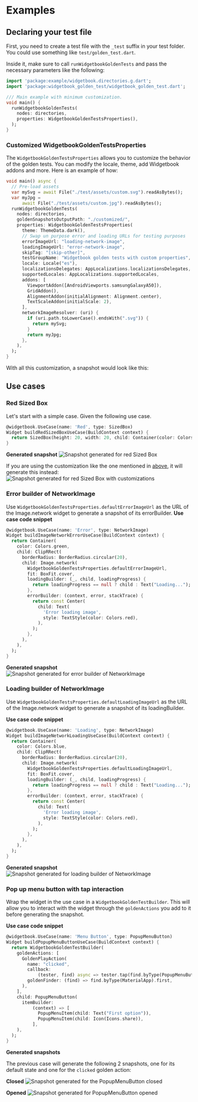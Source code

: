 # Examples
## Declaring your test file
First, you need to create a test file with the `_test` suffix in your test folder. You could use something like `test/golden_test.dart`.

Inside it, make sure to call `runWidgetbookGoldenTests` and pass the necessary parameters like the following:

```dart
import 'package:example/widgetbook.directories.g.dart';
import 'package:widgetbook_golden_test/widgetbook_golden_test.dart';

/// Main example with minimum customization.
void main() {
  runWidgetbookGoldenTests(
    nodes: directories,
    properties: WidgetbookGoldenTestsProperties(),
  );
}
```

### Customized WidgetbookGoldenTestsProperties
The `WidgetbookGoldenTestsProperties` allows you to customize the behavior of the golden tests. You can modify the locale, theme, add Widgetbook addons and more. Here is an example of how:

```dart
void main() async {
  // Pre-load assets
  var mySvg = await File("./test/assets/custom.svg").readAsBytes();
  var myJpg =
      await File("./test/assets/custom.jpg").readAsBytes();
  runWidgetbookGoldenTests(
    nodes: directories,
    goldenSnapshotsOutputPath: "./customized/",
    properties: WidgetbookGoldenTestsProperties(
      theme: ThemeData.dark(),
      // Swap un purpose error and loading URLs for testing purposes
      errorImageUrl: "loading-network-image",
      loadingImageUrl: "error-network-image",
      skipTag: "[skip-other]",
      testGroupName: "Widgetbook golden tests with custom properties",
      locale: Locale("es"),
      localizationsDelegates: AppLocalizations.localizationsDelegates,
      supportedLocales: AppLocalizations.supportedLocales,
      addons: [
        ViewportAddon([AndroidViewports.samsungGalaxyA50]),
        GridAddon(),
        AlignmentAddon(initialAlignment: Alignment.center),
        TextScaleAddon(initialScale: 2),
      ],
      networkImageResolver: (uri) {
        if (uri.path.toLowerCase().endsWith(".svg")) {
          return mySvg;
        }
        return myJpg;
      },
    ),
  );
}
```
With all this customization, a snapshot would look like this:

## Use cases

### Red Sized Box
Let's start with a simple case. Given the following use case.
```dart
@widgetbook.UseCase(name: 'Red', type: SizedBox)
Widget buildRedSizedBoxUseCase(BuildContext context) {
  return SizedBox(height: 20, width: 20, child: Container(color: Colors.red));
}
```

**Generated snapshot**
![Snapshot generated for red Sized Box](../../test/integration/widgets/SizedBox/Red.png)

If you are using the customization like the one mentioned in [above](#customized-widgetbookgoldentestsproperties), it will generate this instead:
![Snapshot generated for red Sized Box with customizations](../../test/integration/customized/widgets/SizedBox/Red.png)

### Error builder of NetworkImage
Use `WidgetbookGoldenTestsProperties.defaultErrorImageUrl` as the URL of the Image.network widget to generate a snapshot of its errorBuilder.
**Use case code snippet**
```dart
@widgetbook.UseCase(name: 'Error', type: NetworkImage)
Widget buildImageNetworkErrorUseCase(BuildContext context) {
  return Container(
    color: Colors.green,
    child: ClipRRect(
      borderRadius: BorderRadius.circular(20),
      child: Image.network(
        WidgetbookGoldenTestsProperties.defaultErrorImageUrl,
        fit: BoxFit.cover,
        loadingBuilder: (_, child, loadingProgress) {
          return loadingProgress == null ? child : Text("Loading...");
        },
        errorBuilder: (context, error, stackTrace) {
          return const Center(
            child: Text(
              'Error loading image',
              style: TextStyle(color: Colors.red),
            ),
          );
        },
      ),
    ),
  );
}
```

**Generated snapshot**
![Snapshot generated for error builder of NetworkImage](../../test/integration/painting/NetworkImage/Error.png)

### Loading builder of NetworkImage
Use `WidgetbookGoldenTestsProperties.defaultLoadingImageUrl` as the URL of the Image.network widget to generate a snapshot of its loadingBuilder.

**Use case code snippet**
```dart
@widgetbook.UseCase(name: 'Loading', type: NetworkImage)
Widget buildImageNetworkLoadingUseCase(BuildContext context) {
  return Container(
    color: Colors.blue,
    child: ClipRRect(
      borderRadius: BorderRadius.circular(20),
      child: Image.network(
        WidgetbookGoldenTestsProperties.defaultLoadingImageUrl,
        fit: BoxFit.cover,
        loadingBuilder: (_, child, loadingProgress) {
          return loadingProgress == null ? child : Text("Loading...");
        },
        errorBuilder: (context, error, stackTrace) {
          return const Center(
            child: Text(
              'Error loading image',
              style: TextStyle(color: Colors.red),
            ),
          );
        },
      ),
    ),
  );
}
```

**Generated snapshot**
![Snapshot generated for loading builder of NetworkImage](../../test/integration/painting/NetworkImage/Loading.png)

### Pop up menu button with tap interaction
Wrap the widget in the use case in a `WidgetbookGoldenTestBuilder`. This will allow you to interact with the widget through the `goldenActions` you add to it before generating the snapshot.

**Use case code snippet**
```dart
@widgetbook.UseCase(name: 'Menu Button', type: PopupMenuButton)
Widget buildPopupMenuButtonUseCase(BuildContext context) {
  return WidgetbookGoldenTestBuilder(
    goldenActions: [
      GoldenPlayAction(
        name: "clicked",
        callback:
            (tester, find) async => tester.tap(find.byType(PopupMenuButton)),
        goldenFinder: (find) => find.byType(MaterialApp).first,
      ),
    ],
    child: PopupMenuButton(
      itemBuilder:
          (context) => [
            PopupMenuItem(child: Text("First option")),
            PopupMenuItem(child: Icon(Icons.share)),
          ],
    ),
  );
}
```

**Generated snapshots**

The previous case will generate the following 2 snapshots, one for its default state and one for the `clicked` golden action:

**Closed**
![Snapshot generated for the PopupMenuButton closed](<../../test/integration/material/PopupMenuButton/Menu Button.png>)

**Opened**
![Snapshot generated for PopupMenuButton opened](<../../test/integration/material/PopupMenuButton/Menu Button - clicked.png>)
